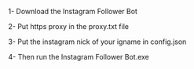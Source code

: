 1- Download the Instagram Follower Bot

2- Put https proxy in the proxy.txt file

3- Put the instagram nick of your igname in config.json

4- Then run the Instagram Follower Bot.exe
